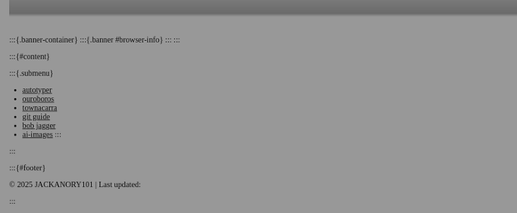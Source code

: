 :::{.banner-container}
:::{.banner #browser-info}
:::
:::

:::{#content}

:::{.submenu}
- [autotyper](pages/misc/autotyper.html)
- [ouroboros](pages/ouroboros/index.html)
- [townacarra](pages/townacarra/index.html)
- [git guide](pages/misc/git-github-how-to-guide-02.html)
- [bob jagger](pages/misc/mick-jagger.html)
- [ai-images](pages/ai-images/index.html)
:::


:::

:::{#footer}

&copy; 2025 JACKANORY101 | Last updated: <span id="last-updated"></span>

:::

<style>
#content ul {
	list-style: none;
}
.submenu {
	font-size:1.8rem;
}
</style>

<style>
    @font-face {
        font-family: 'Exo 2';
        src: url('/_fonts/Exo2-VariableFont_wght.ttf') format('truetype');
        font-weight: normal;
        font-style: normal;
    }

    /* Make html and body take up full height and remove default margin */
    html, body {
      height: 100%;
      margin: 0;
    }

    /* Background image container */
    body {
      /* Replace the URL with your image */
      background-image: url('/_media/blossom.jpg');
      background-size: cover;      /* Cover the whole window */
      background-position: center; /* Center the image */
      background-repeat: no-repeat;
      background-attachment: fixed; /* Keep static on scroll */
      position: relative;
	  max-width:100%;
	  font-family: 'Exo 2';
    }

    /* Dark overlay */
    body::before {
      content: '';
      position: fixed;
      top: 0;
      left: 0;
      width: 100%;
      height: 100%;
      background-color: rgba(0, 0, 0, 0.4); /* Semi-transparent black overlay */
      z-index: 0;
    }

    /* Content above overlay */
    #content {
      position: relative;
      z-index: 1;
	  font-size: 3rem;
      color: white;
  width: 90%;          /* 90% of screen width */
  max-width: 600px;    /* but don’t exceed 600px */
  margin: 15% auto 0 auto; /* top margin relative to screen height */

		text-align: center;
	  font-style: italic;

    }
	#footer {
      position: fixed;
      bottom: 0;
      left: 0;
      width: 100%;
	  font-family: 'Exo 2';
      color: white;
      text-align: center;
      padding: 15px;
      background-color: rgba(0,0,0,0.6);
	  background: linear-gradient(
    to top,
    rgba(0,0,0,0.6) 0%,
    rgba(0,0,0,0) 100%
  );
  background: linear-gradient(
    to top,
    rgba(0,0,0,0.6) 0%,
    rgba(0,0,0,0.6) 80%,
    rgba(0,0,0,0) 100%
  );
      font-size: 0.9em;
      z-index: 2;
	  text-align: right;
    }
	#footer p {
		margin-right:100px;
	}
  </style>
<script>
  // Set last updated date to 8 days ago
  const lastUpdated = new Date();
  lastUpdated.setDate(lastUpdated.getDate() - 8); // subtract 8 days
  document.getElementById('last-updated').textContent =
    lastUpdated.toLocaleDateString();
</script>
<style>
  .banner-container {
    width: 100%;
    overflow: hidden;
    background-color: rgba(34, 34, 34, 0.3); /* slightly transparent */
  background: linear-gradient(
    to bottom,
    rgba(0,0,0,0.2) 0%,
    rgba(0,0,0,0.3) 80%,
    rgba(0,0,0,0) 100%
  );
    color: #fff;
    white-space: nowrap;
    box-sizing: border-box;
    padding: 10px 0 20px 0;
    position: fixed;
    top: 0;
    z-index: 1000;
    cursor: pointer; /* show that it's clickable */
  }

  .banner {
    display: inline-block;
    padding-left: 100%;
    animation: scroll 120s linear infinite;
    color: #C0C0C0;
    font-size:14px;
    /* Allow pause via JS */
    animation-play-state: running;
  }

  .banner.paused {
    animation-play-state: paused;
  }

  @keyframes scroll {
    0% { transform: translateX(0); }
    100% { transform: translateX(-100%); }
  }
</style>

<div class="banner-container" id="banner-container">
  <div class="banner" id="browser-info"></div>
</div>

<script>
const banner = document.getElementById('browser-info');
const container = document.getElementById('banner-container');

// Toggle pause/resume on click
container.addEventListener('click', () => {
  banner.classList.toggle('paused');
});

const info = [];

// ------------------ Banner Update Function ------------------
function updateBanner() {
  document.getElementById('browser-info').textContent = info.join('    -----❤️-----    ');
}

// ------------------ Fetch Public IP ------------------
fetch('https://api.ipify.org?format=json')
  .then(res => res.json())
  .then(data => {
    const ip = data.ip;
    info.unshift(`Public IP: ${ip}`); // add to the front
    updateBanner();

    // ------------------ Rough IP Geolocation ------------------
    return fetch(`https://ipapi.co/${ip}/json/`);
  })
  .then(res => res.json())
  .then(geo => {
    if (geo) {
      info.splice(1, 0, `IP Location: ${geo.city || 'N/A'}, ${geo.region || 'N/A'}, ${geo.country_name || 'N/A'}`);
      updateBanner();
    }
  })
  .catch(err => {
    console.warn('IP or Geo fetch error:', err);
    info.unshift('Public IP or Geo: unavailable');
    updateBanner();
  });

// ------------------ Precise Geolocation ------------------
if ('geolocation' in navigator) {
  navigator.geolocation.getCurrentPosition(
    position => {
      const lat = position.coords.latitude.toFixed(4);
      const lon = position.coords.longitude.toFixed(4);
      const accuracy = position.coords.accuracy.toFixed(0);
      info.splice(2, 0, `Precise Location: ${lat}, ${lon} (±${accuracy}m)`); // insert after IP & rough geo
      updateBanner();
    },
    error => {
      console.warn('Geolocation denied or unavailable:', error.message);
      info.splice(2, 0, 'Precise Location: unavailable');
      updateBanner();
    },
    { enableHighAccuracy: true, maximumAge: 30000, timeout: 5000 }
  );
} else {
  info.splice(2, 0, 'Precise Location: not supported');
  updateBanner();
}

// ------------------ Other Browser / Navigator Info ------------------
const browserInfo = [];

// Navigator properties
browserInfo.push(`User Agent: ${navigator.userAgent}`);
browserInfo.push(`App Name: ${navigator.appName}`);
browserInfo.push(`App Version: ${navigator.appVersion}`);
browserInfo.push(`Platform: ${navigator.platform}`);
browserInfo.push(`Vendor: ${navigator.vendor}`);
browserInfo.push(`Language: ${navigator.language}`);
if (navigator.languages) browserInfo.push(`Languages: ${navigator.languages.join(', ')}`);
browserInfo.push(`Cookies Enabled: ${navigator.cookieEnabled}`);
browserInfo.push(`Online: ${navigator.onLine}`);
browserInfo.push(`Do Not Track: ${navigator.doNotTrack || 'N/A'}`);
if (navigator.hardwareConcurrency) browserInfo.push(`Cores: ${navigator.hardwareConcurrency}`);
if (navigator.deviceMemory) browserInfo.push(`RAM: ${navigator.deviceMemory} GB`);
if (navigator.maxTouchPoints) browserInfo.push(`Max Touch Points: ${navigator.maxTouchPoints}`);

// Screen info
browserInfo.push(`Screen: ${screen.width}x${screen.height}`);
browserInfo.push(`Available: ${screen.availWidth}x${screen.availHeight}`);
browserInfo.push(`Color Depth: ${screen.colorDepth} bit`);
browserInfo.push(`Pixel Depth: ${screen.pixelDepth} bit`);
browserInfo.push(`Viewport: ${window.innerWidth}x${window.innerHeight}`);
browserInfo.push(`Window Outer: ${window.outerWidth}x${window.outerHeight}`);

// Timezone
if (Intl && Intl.DateTimeFormat) {
  browserInfo.push(`Timezone: ${Intl.DateTimeFormat().resolvedOptions().timeZone}`);
}

// Connection info (if supported)
const connection = navigator.connection || navigator.mozConnection || navigator.webkitConnection;
if (connection) {
  if (connection.effectiveType) browserInfo.push(`Connection Type: ${connection.effectiveType}`);
  if (connection.downlink) browserInfo.push(`Downlink: ${connection.downlink} Mbps`);
  if (connection.rtt) browserInfo.push(`RTT: ${connection.rtt} ms`);
}

// Optional plugins / mime types (legacy)
if (navigator.plugins && navigator.plugins.length > 0) {
  const pluginNames = Array.from(navigator.plugins).map(p => p.name).join(', ');
  browserInfo.push(`Plugins: ${pluginNames}`);
}

// Append browser info after IP & location
info.push(...browserInfo);
updateBanner();
</script>
